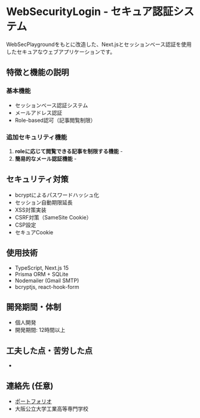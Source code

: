 # WebSecurityLogin - セキュア認証システム

WebSecPlaygroundをもとに改造した、Next.jsとセッションベース認証を使用したセキュアなウェブアプリケーションです。

## 特徴と機能の説明

### 基本機能
- セッションベース認証システム
- メールアドレス認証
- Role-based認可（記事閲覧制限）

### 追加セキュリティ機能
1. **roleに応じて閲覧できる記事を制限する機能** - 
2. **簡易的なメール認証機能** - 

## セキュリティ対策

- bcryptによるパスワードハッシュ化
- セッション自動期限延長
- XSS対策実装
- CSRF対策（SameSite Cookie）
- CSP設定
- セキュアCookie

## 使用技術

- TypeScript, Next.js 15
- Prisma ORM + SQLite
- Nodemailer (Gmail SMTP)
- bcryptjs, react-hook-form

## 開発期間・体制

- 個人開発
- 開発期間: 12時間以上

## 工夫した点・苦労した点

- 

## 連絡先 (任意)

- [ポートフォリオ](https://yyf999999999.github.io/newPortfolio)
- 大阪公立大学工業高等専門学校
